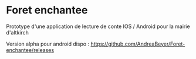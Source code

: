 # Foret enchantee
 Prototype d'une application de lecture de conte IOS / Android pour la mairie d'altkirch
 
 Version alpha pour android dispo : https://github.com/AndreaBeyer/Foret-enchantee/releases
